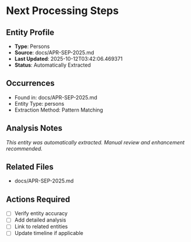 # Next Processing Steps

## Entity Profile
- **Type**: Persons
- **Source**: docs/APR-SEP-2025.md
- **Last Updated**: 2025-10-12T03:42:06.469371
- **Status**: Automatically Extracted

## Occurrences
- Found in: docs/APR-SEP-2025.md
- Entity Type: persons
- Extraction Method: Pattern Matching

## Analysis Notes
*This entity was automatically extracted. Manual review and enhancement recommended.*

## Related Files
- docs/APR-SEP-2025.md

## Actions Required
- [ ] Verify entity accuracy
- [ ] Add detailed analysis
- [ ] Link to related entities
- [ ] Update timeline if applicable
